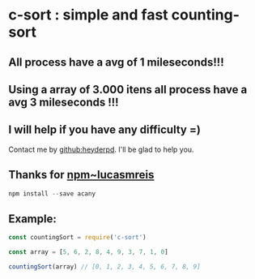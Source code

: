 # c-sort : simple and fast counting-sort

## All process have a avg of 1 mileseconds!!!
## Using a array of 3.000 itens all process have a avg 3 mileseconds !!!

## I will help if you have any difficulty =)
Contact me by [github:heyderpd](https://github.com/heyderpd). I'll be glad to help you.

## Thanks for [npm~lucasmreis](https://www.npmjs.com/~lucasmreis)
```javascript
npm install --save acany
```

## Example:
```javascript
const countingSort = require('c-sort')

const array = [5, 6, 2, 8, 4, 9, 3, 7, 1, 0]

countingSort(array) // [0, 1, 2, 3, 4, 5, 6, 7, 8, 9]
```
